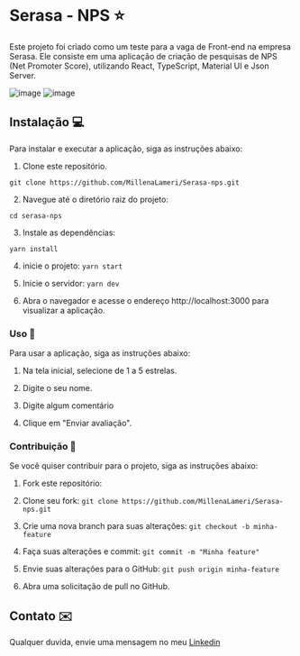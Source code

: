 # Serasa - NPS :star: 

Este projeto foi criado como um teste para a vaga de Front-end na empresa Serasa. Ele consiste em uma aplicação de criação de pesquisas de NPS (Net Promoter Score), utilizando React, TypeScript, Material UI e Json Server.

![image](https://user-images.githubusercontent.com/50849546/219783103-28210824-34e1-48e2-8ed7-13efe6fb0217.png)
![image](https://user-images.githubusercontent.com/50849546/219783238-4eb642a5-ee5b-4c03-ab73-08bc7c03fa20.png)




## Instalação 	:computer:

Para instalar e executar a aplicação, siga as instruções abaixo:

1. Clone este repositório.

`git clone https://github.com/MillenaLameri/Serasa-nps.git`

2. Navegue até o diretório raiz do projeto:

`cd serasa-nps`

3. Instale as dependências:

`yarn install`

4. inicie o projeto:
`yarn start`

5. Inicie o servidor:
`yarn dev`

6. Abra o navegador e acesse o endereço http://localhost:3000 para visualizar a aplicação.

### Uso :rocket:

Para usar a aplicação, siga as instruções abaixo:

1. Na tela inicial, selecione de 1 a 5 estrelas. 

2. Digite o seu nome.

3. Digite algum comentário 

4. Clique em "Enviar avaliação".

### Contribuição :memo:

Se você quiser contribuir para o projeto, siga as instruções abaixo:

1. Fork este repositório: 

2. Clone seu fork:
`git clone https://github.com/MillenaLameri/Serasa-nps.git `

3. Crie uma nova branch para suas alterações:
`git checkout -b minha-feature`

4. Faça suas alterações e commit:
 `git commit -m "Minha feature" `
 
5. Envie suas alterações para o GitHub:
 `git push origin minha-feature`
 
6. Abra uma solicitação de pull no GitHub.
 

## Contato :envelope:

Qualquer duvida, envie uma mensagem no meu [Linkedin](linkedin.com/in/millena-lameri-48b737187/)

